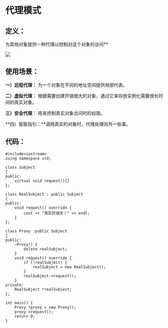 # 代理模式



## 定义：

为其他对象提供一种代理以控制对这个对象的访问**

![](F:\GithubOpenSource\Records\设计模式\image\代理模式.png)

## 使用场景：

**一）远程代理：** 为一个对象在不同的地址空间提供局部代表。

**二）虚拟代理：** 根据需要创建开销很大的对象，通过它来存放实例化需要很长时间的真实对象。

**三）安全代理：** 用来控制真实对象访问时的权限。

**四）智能指引：**调用真实的对象时，代理处理另外一些事。



## 代码：

```
#include<iostream>
using namespace std;

class Subject
{
public:
	virtual void request(){}
};

class RealSubject : public Subject
{
public:
	void request() override {
		cout << "真实的请求！" << endl;
	}
};

class Proxy :public Subject
{
public:
	~Proxy() {
		delete realSubject;
	}
	void request() override {
		if (!realSubject) {
			realSubject = new RealSubject();
		}
		realSubject->request();
	}
private:
	RealSubject *realSubject;
};

int main() {
	Proxy *proxy = new Proxy();
	proxy->request();
	return 0;
}
```

